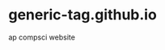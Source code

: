 # generic-tag.github.io
ap compsci website

<!DOCTYPE html>

<html>
  
<head>
  
<title> Yeah </title>
<!-- AT LEAST 2 images, 2 headings, Link to another page. Topic: planes/photos/me/something else ig-->
	<h1></h1>

</head>

</html>
